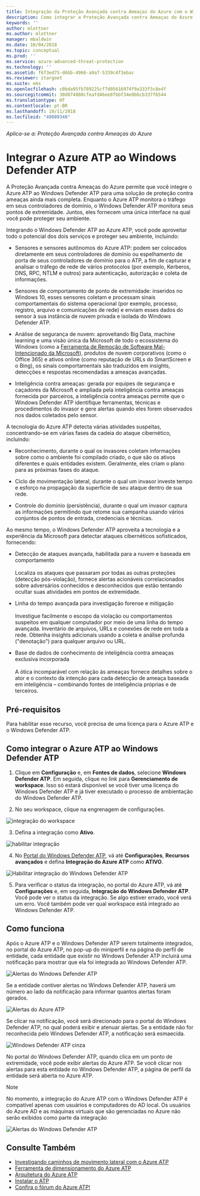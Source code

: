 ```yaml
---
title: Integração da Proteção Avançada contra Ameaças do Azure com o Windows Defender ATP | Microsoft Docs
description: Como integrar a Proteção Avançada contra Ameaças do Azure com o Windows Defender ATP para cobertura completa de detecção de ameaças
keywords: ''
author: mlottner
ms.author: mlottner
manager: mbaldwin
ms.date: 10/04/2018
ms.topic: conceptual
ms.prod: ''
ms.service: azure-advanced-threat-protection
ms.technology: ''
ms.assetid: f6f3ed75-d6bb-4966-a9a7-5339c4f3ebac
ms.reviewer: itargoet
ms.suite: ems
ms.openlocfilehash: c0bda95fb789225cf7d05616974f9a333f3c8e4f
ms.sourcegitcommit: 30d874808cfeafd46ee8fbbf34e0bbcb337f6544
ms.translationtype: HT
ms.contentlocale: pt-BR
ms.lasthandoff: 10/11/2018
ms.locfileid: "49089348"
---
```

*Aplica-se a: Proteção Avançada contra Ameaças do Azure*

# <a name="integrate-azure-atp-with-windows-defender-atp"></a>Integrar o Azure ATP ao Windows Defender ATP

A Proteção Avançada contra Ameaças do Azure permite que você integre o Azure ATP ao Windows Defender ATP para uma solução de proteção contra ameaças ainda mais completa. Enquanto o Azure ATP monitora o tráfego em seus controladores de domínio, o Windows Defender ATP monitora seus pontos de extremidade. Juntos, eles fornecem uma única interface na qual você pode proteger seu ambiente.

Integrando o Windows Defender ATP ao Azure ATP, você pode aproveitar todo o potencial dos dois serviços e proteger seu ambiente, incluindo:

- Sensores e sensores autônomos do Azure ATP: podem ser colocados diretamente em seus controladores de domínio ou espelhamento de porta de seus controladores de domínio para o ATP, a fim de capturar e analisar o tráfego de rede de vários protocolos (por exemplo, Kerberos, DNS, RPC, NTLM e outros) para autenticação, autorização e coleta de informações. 

-   Sensores de comportamento de ponto de extremidade: inseridos no Windows 10, esses sensores coletam e processam sinais comportamentais do sistema operacional (por exemplo, processo, registro, arquivo e comunicações de rede) e enviam esses dados do sensor à sua instância de nuvem privada e isolada do Windows Defender ATP.

- Análise de segurança de nuvem: aproveitando Big Data, machine learning e uma visão única da Microsoft de todo o ecossistema do Windows (como a [Ferramenta de Remoção de Software Mal-Intencionado da Microsoft](https://www.microsoft.com/download/malicious-software-removal-tool-details.aspx)), produtos de nuvem corporativos (como o Office 365) e ativos online (como reputação de URLs do SmartScreen e o Bing), os sinais comportamentais são traduzidos em insights, detecções e respostas recomendadas a ameaças avançadas.

- Inteligência contra ameaças: gerada por equipes de segurança e caçadores da Microsoft e ampliada pela inteligência contra ameaças fornecida por parceiros, a inteligência contra ameaças permite que o Windows Defender ATP identifique ferramentas, técnicas e procedimentos do invasor e gere alertas quando eles forem observados nos dados coletados pelo sensor.

A tecnologia do Azure ATP detecta várias atividades suspeitas, concentrando-se em várias fases da cadeia do ataque cibernético, incluindo:

- Reconhecimento, durante o qual os invasores coletam informações sobre como o ambiente foi compilado criado, o que são os ativos diferentes e quais entidades existem. Geralmente, eles criam o plano para as próximas fases do ataque.

- Ciclo de movimentação lateral, durante o qual um invasor investe tempo e esforço na propagação da superfície de seu ataque dentro de sua rede.

- Controle do domínio (persistência), durante o qual um invasor captura as informações permitindo que retome sua campanha usando vários conjuntos de pontos de entrada, credenciais e técnicas.

Ao mesmo tempo, o Windows Defender ATP aproveita a tecnologia e a experiência da Microsoft para detectar ataques cibernéticos sofisticados, fornecendo:

- Detecção de ataques avançada, habilitada para a nuvem e baseada em comportamento<br></br>Localiza os ataques que passaram por todas as outras proteções (detecção pós-violação), fornece alertas acionáveis correlacionados sobre adversários conhecidos e desconhecidos que estão tentando ocultar suas atividades em pontos de extremidade.

- Linha do tempo avançada para investigação forense e mitigação<br></br>Investigue facilmente o escopo da violação ou comportamentos suspeitos em qualquer computador por meio de uma linha do tempo avançada. Inventário de arquivos, URLs e conexões de rede em toda a rede. Obtenha insights adicionais usando a coleta e análise profunda ("denotação") para qualquer arquivo ou URL.

- Base de dados de conhecimento de inteligência contra ameaças exclusiva incorporada<br></br>A ótica incomparável com relação às ameaças fornece detalhes sobre o ator e o contexto da intenção para cada detecção de ameaça baseada em inteligência – combinando fontes de inteligência próprias e de terceiros.

## <a name="prerequisites"></a>Pré-requisitos

Para habilitar esse recurso, você precisa de uma licença para o Azure ATP e o Windows Defender ATP. 


## <a name="how-to-integrate-azure-atp-with-windows-defender-atp"></a>Como integrar o Azure ATP ao Windows Defender ATP

1. Clique em **Configuração** e, em **Fontes de dados**, selecione **Windows Defender ATP**. Em seguida, clique no link para **Gerenciamento de workspace**. Isso só estará disponível se você tiver uma licença do Windows Defender ATP e já tiver executado o processo de ambientação do Windows Defender ATP. 

2. No seu workspace, clique na engrenagem de configurações.

 ![integração do workspace](./media/edit-workspace.png)
 
3. Defina a integração como **Ativo**. 

 ![habilitar integração](./media/enable-integration.png)

4. No [Portal do Windows Defender ATP](https://securitycenter.windows.com/preferences/advanced), vá até **Configurações**, **Recursos avançados** e defina **Integração do Azure ATP** como **ATIVO**. 

 ![Habilitar integração do Windows Defender ATP](./media/wd-atp-enable.png)

5. Para verificar o status da integração, no portal do Azure ATP, vá até **Configurações** e, em seguida, **Integração do Windows Defender ATP**. Você pode ver o status da integração. Se algo estiver errado, você verá um erro. Você também pode ver qual workspace está integrado ao Windows Defender ATP.

## <a name="how-it-works"></a>Como funciona

Após o Azure ATP e o Windows Defender ATP serem totalmente integrados, no portal do Azure ATP, no pop-up do miniperfil e na página do perfil de entidade, cada entidade que existir no Windows Defender ATP incluirá uma notificação para mostrar que ela foi integrada ao Windows Defender ATP. 

 ![Alertas do Windows Defender ATP](./media/profile-alerts-wd.png)

Se a entidade contiver alertas no Windows Defender ATP, haverá um número ao lado da notificação para informar quantos alertas foram gerados.

 ![Alertas do Azure ATP](./media/atp-integrated-wd-icon-alerts.png)

Se clicar na notificação, você será direcionado para o portal do Windows Defender ATP, no qual poderá exibir e atenuar alertas. Se a entidade não for reconhecida pelo Windows Defender ATP, a notificação será esmaecida. 

 ![Windows Defender ATP cinza](./media/wd-grey.png)

No portal do Windows Defender ATP, quando clica em um ponto de extremidade, você pode exibir alertas do Azure ATP. Se você clicar nos alertas para esta entidade no Windows Defender ATP, a página de perfil da entidade será aberta no Azure ATP. 
 
 > [!NOTE]
 > No momento, a integração do Azure ATP com o Windows Defender ATP é compatível apenas com usuários e computadores do AD local. Os usuários do Azure AD e as máquinas virtuais que são gerenciadas no Azure não serão exibidos como parte da integração 

![Alertas do Windows Defender ATP](./media/wd-atp-alerts.png)


## <a name="see-also"></a>Consulte Também

- [Investigando caminhos de movimento lateral com o Azure ATP](use-case-lateral-movement-path.md)
- [Ferramenta de dimensionamento do Azure ATP](http://aka.ms/aatpsizingtool)
- [Arquitetura do Azure ATP](atp-architecture.md)
- [Instalar o ATP](install-atp-step1.md)
- [Confira o fórum do Azure ATP!](https://aka.ms/azureatpcommunity)

